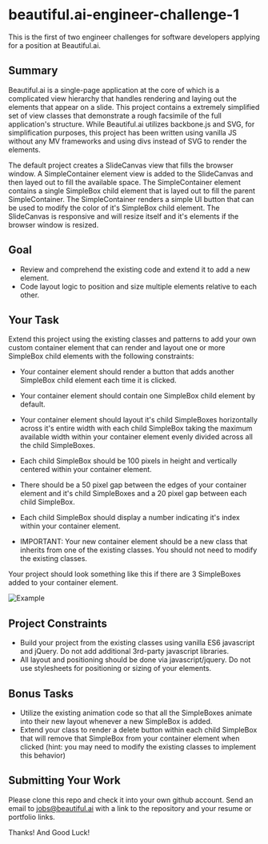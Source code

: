 # beautiful.ai-engineer-challenge-1

This is the first of two engineer challenges for software developers applying for a position at Beautiful.ai.

## Summary
Beautiful.ai is a single-page application at the core of which is a complicated view hierarchy that handles 
rendering and laying out the elements that appear on a slide. This project contains a extremely simplified set of view classes
that demonstrate a rough facsimile of the full application's structure. While Beautiful.ai utilizes backbone.js and SVG, for simplification purposes, this project has been written using vanilla JS without any MV frameworks and using divs instead of SVG to render the elements.

The default project creates a SlideCanvas view that fills the browser window. 
A SimpleContainer element view is added to the SlideCanvas and then layed out to fill the available space. 
The SimpleContainer element contains a single SimpleBox child element that is layed out to fill the parent SimpleContainer. 
The SimpleContainer renders a simple UI button that can be used to modify the color of it's SimpleBox child element. 
The SlideCanvas is responsive and will resize itself and it's elements if the browser window is resized.

## Goal
- Review and comprehend the existing code and extend it to add a new element.  
- Code layout logic to position and size multiple elements relative to each other.

## Your Task
Extend this project using the existing classes and patterns to add your own custom container element that can render and layout
one or more SimpleBox child elements with the following constraints:
- Your container element should render a button that adds another SimpleBox child element each time it is clicked.
- Your container element should contain one SimpleBox child element by default.
- Your container element should layout it's child SimpleBoxes horizontally across it's entire width with each child SimpleBox taking
the maximum available width within your container element evenly divided across all the child SimpleBoxes.
- Each child SimpleBox should be 100 pixels in height and vertically centered within your container element.
- There should be a 50 pixel gap between the edges of your container element and it's child SimpleBoxes and a 20 pixel gap between each child SimpleBox.
- Each child SimpleBox should display a number indicating it's index within your container element.

- IMPORTANT: Your new container element should be a new class that inherits from one of the existing classes. You should not need to modify the existing classes.

Your project should look something like this if there are 3 SimpleBoxes added to your container element.

![Example](/example.png)

## Project Constraints
- Build your project from the existing classes using vanilla ES6 javascript and jQuery. Do not add additional 3rd-party javascript libraries.
- All layout and positioning should be done via javascript/jquery. Do not use stylesheets for positioning or sizing of your elements.

## Bonus Tasks
- Utilize the existing animation code so that all the SimpleBoxes animate into their new layout whenever a new SimpleBox is added.
- Extend your class to render a delete button within each child SimpleBox that will remove that SimpleBox from your container element when clicked (hint: you may need to modify the existing classes to implement this behavior)

## Submitting Your Work
Please clone this repo and check it into your own github account. Send an email to jobs@beautiful.ai with a link to the repository and your resume or portfolio links.

Thanks! And Good Luck!
